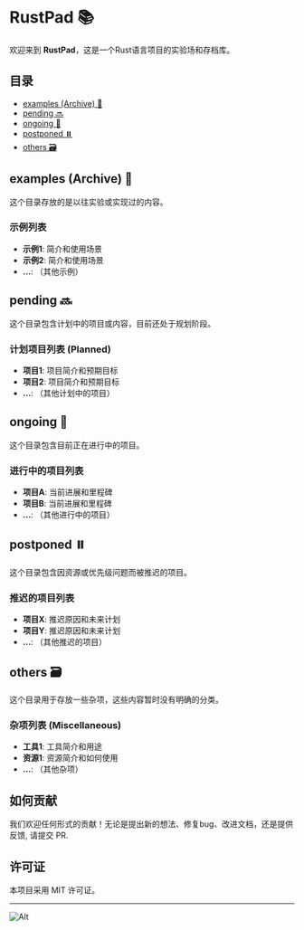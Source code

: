 # RustPad 📚

欢迎来到 **RustPad**，这是一个Rust语言项目的实验场和存档库。

## 目录

- [examples (Archive) 📁](#examples-archive-📁)
- [pending 🔜](#pending-🔜)
- [ongoing 🔄](#ongoing-🔄)
- [postponed ⏸️](#postponed-⏸️)
- [others 🗃️](#others-🗃️)

## examples (Archive) 📁
这个目录存放的是以往实验或实现过的内容。

### 示例列表

- **示例1**: 简介和使用场景
- **示例2**: 简介和使用场景
- **...**: （其他示例）

## pending 🔜
这个目录包含计划中的项目或内容，目前还处于规划阶段。

### 计划项目列表 (Planned)

- **项目1**: 项目简介和预期目标
- **项目2**: 项目简介和预期目标
- **...**: （其他计划中的项目）

## ongoing 🔄
这个目录包含目前正在进行中的项目。

### 进行中的项目列表

- **项目A**: 当前进展和里程碑
- **项目B**: 当前进展和里程碑
- **...**: （其他进行中的项目）

## postponed ⏸️
这个目录包含因资源或优先级问题而被推迟的项目。

### 推迟的项目列表

- **项目X**: 推迟原因和未来计划
- **项目Y**: 推迟原因和未来计划
- **...**: （其他推迟的项目）

## others 🗃️
这个目录用于存放一些杂项，这些内容暂时没有明确的分类。

### 杂项列表 (Miscellaneous)

- **工具1**: 工具简介和用途
- **资源1**: 资源简介和如何使用
- **...**: （其他杂项）

## 如何贡献

我们欢迎任何形式的贡献！无论是提出新的想法、修复bug、改进文档，还是提供反馈, 请提交 PR.

## 许可证

本项目采用 MIT 许可证。

---

![Alt](https://repobeats.axiom.co/api/embed/5a28bdc6c92123697ce182ad43b2843cf9b93653.svg "Repobeats analytics image")
